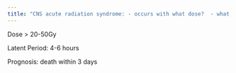 ```yaml
---
title: "CNS acute radiation syndrome: - occurs with what dose?  - what is the latent period? - what is outcome?"
---
```

Dose &gt; 20-50Gy

Latent Period: 4-6 hours

Prognosis: death within 3 days

